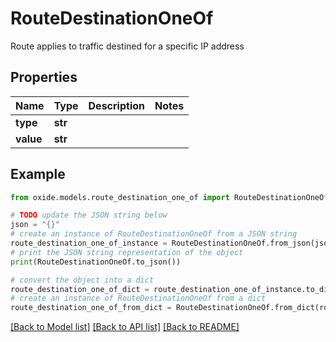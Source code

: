# RouteDestinationOneOf

Route applies to traffic destined for a specific IP address

## Properties

Name | Type | Description | Notes
------------ | ------------- | ------------- | -------------
**type** | **str** |  | 
**value** | **str** |  | 

## Example

```python
from oxide.models.route_destination_one_of import RouteDestinationOneOf

# TODO update the JSON string below
json = "{}"
# create an instance of RouteDestinationOneOf from a JSON string
route_destination_one_of_instance = RouteDestinationOneOf.from_json(json)
# print the JSON string representation of the object
print(RouteDestinationOneOf.to_json())

# convert the object into a dict
route_destination_one_of_dict = route_destination_one_of_instance.to_dict()
# create an instance of RouteDestinationOneOf from a dict
route_destination_one_of_from_dict = RouteDestinationOneOf.from_dict(route_destination_one_of_dict)
```
[[Back to Model list]](../README.md#documentation-for-models) [[Back to API list]](../README.md#documentation-for-api-endpoints) [[Back to README]](../README.md)


